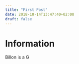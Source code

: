 ```yaml
---
title: "First Post"
date: 2018-10-14T13:47:40+02:00
draft: false
---
```


# Information

Billon is a G
